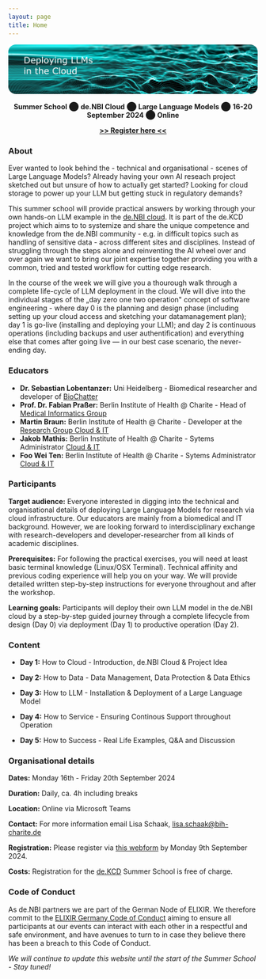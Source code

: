 ```yaml
---
layout: page
title: Home
---
```

<img width="1239" alt=" 'Deploying LLMs in the Cloud' written over an image of computergenerated waves " src="images/3d-abstract-particl.title.png">

<p align="center">
 <b>Summer School</b> ⬤ <b> de.NBI Cloud</b> ⬤ <b> Large Language Models</b> ⬤ <b> 16-20 September 2024</b> ⬤ <b> Online</b> 
</p>
<p align="center">
  <b><a href="https://docs.google.com/forms/d/1u1R9tYk47H7f-RM9ynS2_e8Fz7yAu0mrbXnL3VHaguo/">>> Register here <<</a></b>
</p>

### About

Ever wanted to look behind the - technical and organisational - scenes of Large Language Models? Already having your own AI reseach project sketched out but unsure of how to actually get started? Looking for cloud storage to power up your LLM but getting stuck in regulatory demands?

This summer school will provide practical answers by working through your own hands-on LLM example in the [de.NBI cloud](https://www.denbi.de/cloud). It is part of the de.KCD project which aims to to systemize and share the unique competence and knowledge from the de.NBI community - e.g. in difficult topics such as handling of sensitive data - across different sites and disciplines. Instead of struggling through the steps alone and reinventing the AI wheel over and over again we want to bring our joint expertise together providing you with a common, tried and tested workflow for cutting edge research.

In the course of the week we will give you a thourough walk through a complete life-cycle of LLM deployment in the cloud.  We will dive into the individual stages of the „day zero one two operation" concept of software engineering - where day 0 is the planning and design phase (including setting up your cloud access and sketching your datamanagement plan); day 1 is go-live (installing and deploying your LLM); and day 2 is continuous operations (including backups and user authentification) and everything else that comes after going live — in our best case scenario, the never-ending day. 


### Educators

- **Dr. Sebastian Lobentanzer:** Uni Heidelberg - Biomedical researcher and developer of [BioChatter](https://biochatter.org/)
- **Prof. Dr. Fabian Praßer:** Berlin Institute of Health @ Charite - Head of [Medical Informatics Group](https://www.bihealth.org/en/research/research-group/prasser-lab-medical-informatics)
- **Martin Braun:** Berlin Institute of Health @ Charite - Developer at the [Research Group Cloud & IT](https://www.hidih.org/research/health-data)
- **Jakob Mathis:** Berlin Institute of Health @ Charite - Sytems Administrator [Cloud & IT](https://www.hidih.org/research/health-data)
- **Foo Wei Ten:** Berlin Institute of Health @ Charite - Sytems Administrator [Cloud & IT](https://www.hidih.org/research/health-data)


### Participants

**Target audience:** Everyone interested in digging into the technical and organisational details of deploying Large Language Models for research via cloud infrastructure. Our educators are mainly from a biomedical and IT background. However, we are looking forward to interdisciplinary exchange with research-developers and developer-researcher from all kinds of academic disciplines.

**Prerequisites:**  For following the practical exercises, you will need at least basic terminal knowledge (Linux/OSX Terminal). Technical affinity and previous coding experience will help you on your way. We will provide detailed written step-by-step instructions for everyone throughout and after the workshop. 

**Learning goals:** Participants will deploy their own LLM model in the de.NBI cloud by a step-by-step guided journey through a complete lifecycle from design (Day 0) via deployment (Day 1) to productive operation (Day 2).

### Content

- **Day 1:** How to Cloud - Introduction, de.NBI Cloud & Project Idea  
    
- **Day 2:**  How to Data - Data Management, Data Protection & Data Ethics  
  
- **Day 3:** How to LLM - Installation & Deployment of a Large Language Model 
    
- **Day 4:** How to Service  - Ensuring Continous Support throughout Operation  
  
- **Day 5:** How to Success -  Real Life Examples, Q&A and Discussion  

  
### Organisational details

**Dates:** Monday 16th - Friday 20th September 2024 

**Duration:** Daily, ca. 4h including breaks

**Location:** Online via Microsoft Teams

**Contact:** For more information email Lisa Schaak, [lisa.schaak@bih-charite.de](mailto:lisa.schaak@bih-charite.de)

**Registration:** Please register via [this webform](https://docs.google.com/forms/d/1u1R9tYk47H7f-RM9ynS2_e8Fz7yAu0mrbXnL3VHaguo/) by Monday 9th September 2024.

**Costs:** Registration for the [de.KCD](https://datenkompetenz.cloud/) Summer School is free of charge. 

### Code of Conduct
As de.NBI partners we are part of the German Node of ELIXIR. We therefore commit to the [ELIXIR Germany Code of Conduct](https://www.denbi.de/code-of-conduct) aiming to ensure all participants at our events can interact with each other in a respectful and safe environment, and have avenues to turn to in case they believe there has been a breach to this Code of Conduct.

*We will continue to update this website until the start of the Summer School - Stay tuned!*